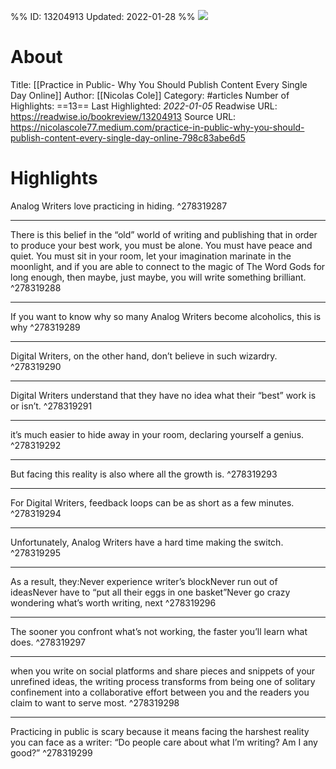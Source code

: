 %%
ID: 13204913
Updated: 2022-01-28
%%
![](https://readwise-assets.s3.amazonaws.com/static/images/article0.00998d930354.png)

# About
Title: [[Practice in Public- Why You Should Publish Content Every Single Day Online]]
Author: [[Nicolas Cole]]
Category: #articles
Number of Highlights: ==13==
Last Highlighted: *2022-01-05*
Readwise URL: https://readwise.io/bookreview/13204913
Source URL: https://nicolascole77.medium.com/practice-in-public-why-you-should-publish-content-every-single-day-online-798c83abe6d5


# Highlights 
Analog Writers love practicing in hiding.  ^278319287

---

There is this belief in the “old” world of writing and publishing that in order to produce your best work, you must be alone. You must have peace and quiet. You must sit in your room, let your imagination marinate in the moonlight, and if you are able to connect to the magic of The Word Gods for long enough, then maybe, just maybe, you will write something brilliant.  ^278319288

---

If you want to know why so many Analog Writers become alcoholics, this is why  ^278319289

---

Digital Writers, on the other hand, don’t believe in such wizardry.  ^278319290

---

Digital Writers understand that they have no idea what their “best” work is or isn’t.  ^278319291

---

it’s much easier to hide away in your room, declaring yourself a genius.  ^278319292

---

But facing this reality is also where all the growth is.  ^278319293

---

For Digital Writers, feedback loops can be as short as a few minutes.  ^278319294

---

Unfortunately, Analog Writers have a hard time making the switch.  ^278319295

---

As a result, they:Never experience writer’s blockNever run out of ideasNever have to “put all their eggs in one basket”Never go crazy wondering what’s worth writing, next  ^278319296

---

The sooner you confront what’s not working, the faster you’ll learn what does.  ^278319297

---

when you write on social platforms and share pieces and snippets of your unrefined ideas, the writing process transforms from being one of solitary confinement into a collaborative effort between you and the readers you claim to want to serve most.  ^278319298

---

Practicing in public is scary because it means facing the harshest reality you can face as a writer: “Do people care about what I’m writing? Am I any good?”  ^278319299

